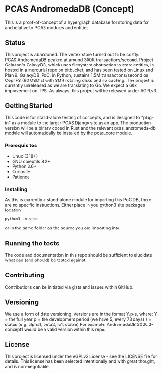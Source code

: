 # PCAS AndromedaDB (Concept)

This is a proof-of-concept of a hypergraph database for storing data for and
relative to PCAS modules and entities.

## Status
This project is abandoned.  The vertex store turned out to be costly.  
PCAS AndromedaDB peaked at around 300K transactions/second.
Project Celadon's GalaxyDB, which uses filesystem abstraction to store 
entities, is hosted in a mercurial repo on bitbucket, and has been tested on Linux and Plan 9.  GalaxyDB_PoC, in Python, sustains
1.5M transactions/second on CephFS (60 OSD's) with SMR rotating disks and no
caching.
The project is currently unreleased as we are translating to Go.  We expect a
60x improvement on TPS.
As always, this project will be released under AGPLv3.

## Getting Started

This code is for stand-alone testing of concepts, and is designed to "plug-in"
as a module to the larger PCAS Django site as an app.  The production version
will be a binary coded in Rust and the relevant pcas_andromeda-db module will
automatically be installed by the pcas_core module.

### Prerequisites

* Linux (3.18+)
* GNU coreutils 8.2+
* Python 3.6+
* Curiosity
* Patience

### Installing

As this is currently a stand-alone module for importing this PoC DB, there are
no specific instructions.  Either place in you python3 site packages location
```
python3 -m site
```
or in the same folder as the source you are importing into.

## Running the tests

The code and documentation in this repo should be sufficient to elucidate what
can (and should) be tested against.

## Contributing

Contributions can be initiated via gists and issues within GitHub.

## Versioning

We use a form of date versioning.  Versions are in the format Y.p-s, where:
Y = the full year
p = the development period (we have 5, every 73 days)
s = status (e.g. alpha1, beta2, rc1, stable)
For example:
AndromedaDB 2020.2-concept1 would be a valid version within this repo.

## License

This project is licensed under the AGPLv3 License - see the [LICENSE](LICENSE) file for details.  This license has been selected intentionally and with great thought,
and is non-negotiable.
